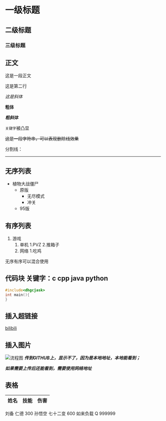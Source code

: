 # 一级标题
## 二级标题
### 三级标题

## 正文
这是一段正文

这是第二行

*这是斜体*

**粗体**

***粗斜体***

`关键字`被凸显

~~这是一段字符串，可以表现删除线效果~~

分割线：

******

## 无序列表
* 植物大战僵尸
  * 原版
    * 无尽模式
    * 冲关
  * 95版

## 有序列表
1. 游戏
   1. 单机
      1.PVZ
      2.推箱子
   2. 网络
      1.吃鸡

无序有序可以混合使用

## 代码块   关键字：c cpp java python
```cpp
#include<dhgcjask>
int main(){
}
```
## 插入超链接
[bilibili](https://www.bilibili.com "点击进入B站")

## 插入图片
![流程图](C://Users//Administrator//Desktop//AOMDV-FA.png "悬停标题")
***传到GITHUB上，显示不了，因为是本地地址，本地能看到；***

***如果需要上传后还能看到，需要使用网络地址***

## 表格

姓名|技能|伤害
--|:--:|--:
刘备 仁德 300
孙悟空 七十二变 600
如来负载 Q 999999




